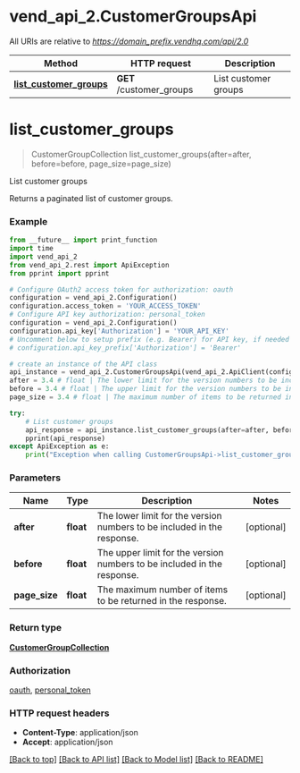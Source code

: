 # vend_api_2.CustomerGroupsApi

All URIs are relative to *https://domain_prefix.vendhq.com/api/2.0*

Method | HTTP request | Description
------------- | ------------- | -------------
[**list_customer_groups**](CustomerGroupsApi.md#list_customer_groups) | **GET** /customer_groups | List customer groups


# **list_customer_groups**
> CustomerGroupCollection list_customer_groups(after=after, before=before, page_size=page_size)

List customer groups

Returns a paginated list of customer groups.

### Example 
```python
from __future__ import print_function
import time
import vend_api_2
from vend_api_2.rest import ApiException
from pprint import pprint

# Configure OAuth2 access token for authorization: oauth
configuration = vend_api_2.Configuration()
configuration.access_token = 'YOUR_ACCESS_TOKEN'
# Configure API key authorization: personal_token
configuration = vend_api_2.Configuration()
configuration.api_key['Authorization'] = 'YOUR_API_KEY'
# Uncomment below to setup prefix (e.g. Bearer) for API key, if needed
# configuration.api_key_prefix['Authorization'] = 'Bearer'

# create an instance of the API class
api_instance = vend_api_2.CustomerGroupsApi(vend_api_2.ApiClient(configuration))
after = 3.4 # float | The lower limit for the version numbers to be included in the response. (optional)
before = 3.4 # float | The upper limit for the version numbers to be included in the response. (optional)
page_size = 3.4 # float | The maximum number of items to be returned in the response. (optional)

try: 
    # List customer groups
    api_response = api_instance.list_customer_groups(after=after, before=before, page_size=page_size)
    pprint(api_response)
except ApiException as e:
    print("Exception when calling CustomerGroupsApi->list_customer_groups: %s\n" % e)
```

### Parameters

Name | Type | Description  | Notes
------------- | ------------- | ------------- | -------------
 **after** | **float**| The lower limit for the version numbers to be included in the response. | [optional] 
 **before** | **float**| The upper limit for the version numbers to be included in the response. | [optional] 
 **page_size** | **float**| The maximum number of items to be returned in the response. | [optional] 

### Return type

[**CustomerGroupCollection**](CustomerGroupCollection.md)

### Authorization

[oauth](../README.md#oauth), [personal_token](../README.md#personal_token)

### HTTP request headers

 - **Content-Type**: application/json
 - **Accept**: application/json

[[Back to top]](#) [[Back to API list]](../README.md#documentation-for-api-endpoints) [[Back to Model list]](../README.md#documentation-for-models) [[Back to README]](../README.md)

